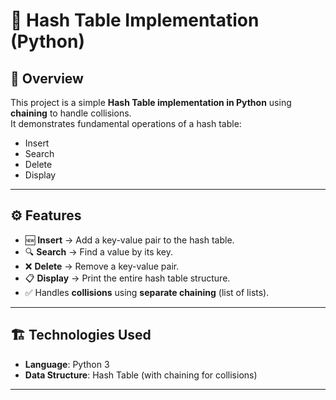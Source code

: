 # 🔑 Hash Table Implementation (Python)

## 📌 Overview
This project is a simple **Hash Table implementation in Python** using **chaining** to handle collisions.  
It demonstrates fundamental operations of a hash table:
- Insert  
- Search  
- Delete  
- Display  

---

## ⚙️ Features
- 🆕 **Insert** → Add a key-value pair to the hash table.  
- 🔍 **Search** → Find a value by its key.  
- ❌ **Delete** → Remove a key-value pair.  
- 📋 **Display** → Print the entire hash table structure.  
- ✅ Handles **collisions** using **separate chaining** (list of lists).  

---

## 🏗️ Technologies Used
- **Language**: Python 3  
- **Data Structure**: Hash Table (with chaining for collisions)  

---

